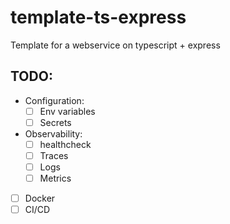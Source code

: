 # template-ts-express
Template for a webservice on typescript + express 

## TODO:
- Configuration:
  - [ ] Env variables
  - [ ] Secrets
- Observability:
  - [ ] healthcheck
  - [ ] Traces
  - [ ] Logs
  - [ ] Metrics

- [ ] Docker
- [ ] CI/CD

